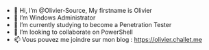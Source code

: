 - 👋 Hi, I’m @Olivier-Source, My firstname is Olivier 
- 👀 I’m Windows Administrator
- 🌱 I’m currently studying to become a Penetration Tester 
- 💞️ I’m looking to collaborate on PowerShell
- 📫 Vous pouvez me joindre sur mon blog : https://olivier.challet.me
